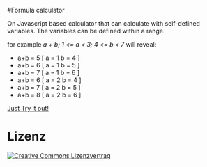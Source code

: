 #Formula calculator

On Javascript based calculator that can calculate with self-defined variables. The variables can be defined within a range.

for example *a + b; 1 <= a < 3; 4 <= b < 7* will reveal:

* a+b = 5 [ a = 1 b = 4 ]
* a+b = 6 [ a = 1 b = 5 ]
* a+b = 7 [ a = 1 b = 6 ]
* a+b = 6 [ a = 2 b = 4 ]
* a+b = 7 [ a = 2 b = 5 ]
* a+b = 8 [ a = 2 b = 6 ]

[Just Try it out!](https://stanislavhannes.github.io/formulacalculator/)

# Lizenz
[![Creative Commons Lizenzvertrag](https://i.creativecommons.org/l/by-sa/4.0/88x31.png)](http://creativecommons.org/licenses/by-sa/4.0/)  